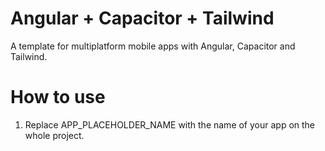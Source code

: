 # Angular + Capacitor + Tailwind

A template for multiplatform mobile apps with Angular, Capacitor and Tailwind.

# How to use

1. Replace APP_PLACEHOLDER_NAME with the name of your app on the whole project.